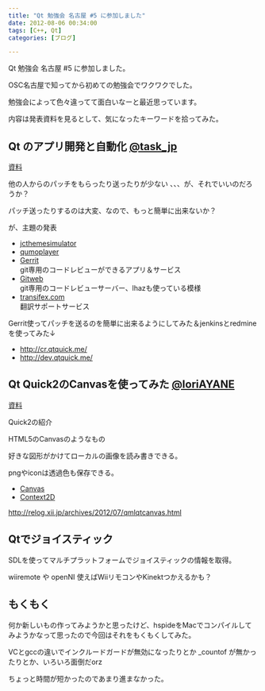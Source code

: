 ```yaml
---
title: "Qt 勉強会 名古屋 #5 に参加しました"
date: 2012-08-06 00:34:00
tags: [C++, Qt]
categories: [ブログ]

---
```


Qt 勉強会 名古屋 #5 に参加しました。

OSC名古屋で知ってから初めての勉強会でワクワクでした。

勉強会によって色々違ってて面白いなーと最近思っています。

内容は発表資料を見るとして、気になったキーワードを拾ってみた。

## Qt のアプリ開発と自動化 [@task_jp][1]

 [1]: http://www.twitter.com/task_jp

[資料][2]

 [2]: https://t.co/w994veGf

他の人からのパッチをもらったり送ったりが少ない 、、、が、それでいいのだろうか？

パッチ送ったりするのは大変、なので、もっと簡単に出来ないか？

が、主題の発表

  * [jcthemesimulator][3]
  * [qumoplayer][4]
  * [Gerrit][5]  
    git専用のコードレビューができるアプリ＆サービス
  * [Gitweb][6]  
    git専用のコードレビューサーバー、lhazも使っている模様
  * [transifex.com][7]  
    翻訳サポートサービス

 [3]: http://code.google.com/p/jcthemesimulator/
 [4]: https://gitorious.org/qumoplayer
 [5]: http://code.google.com/p/gerrit/
 [6]: https://git.wiki.kernel.org/index.php/Gitweb
 [7]: https://www.transifex.com/

Gerrit使ってパッチを送るのを簡単に出来るようにしてみた＆jenkinsとredmineを使ってみた↓

  * <http://cr.qtquick.me/>
  * <http://dev.qtquick.me/>

## Qt Quick2のCanvasを使ってみた [@IoriAYANE][8]

 [8]: http://www.twitter.com/IoriAYANE

[資料][9]

 [9]: http://t.co/szfRkdBM

Quick2の紹介

HTML5のCanvasのようなもの

好きな図形がかけてローカルの画像を読み書きできる。

pngやiconは透過色も保存できる。

  * [Canvas][10]
  * [Context2D][11]

 [10]: http://doc-snapshot.qt-project.org/5.0/qml-qtquick2-canvas.html
 [11]: http://doc-snapshot.qt-project.org/5.0/qml-qtquick2-context2d.html

http://relog.xii.jp/archives/2012/07/qmlqtcanvas.html

## Qtでジョイスティック

SDLを使ってマルチプラットフォームでジョイスティックの情報を取得。

wiiremote や openNI 使えばWiiリモコンやKinektつかえるかも？

## もくもく

何か新しいもの作ってみようかと思ったけど、hspideをMacでコンパイルしてみようかなって思ったので今回はそれをもくもくしてみた。

VCとgccの違いでインクルードガードが無効になったりとか _countof が無かったりとか、いろいろ面倒だorz

ちょっと時間が短かったのであまり進まなかった。
